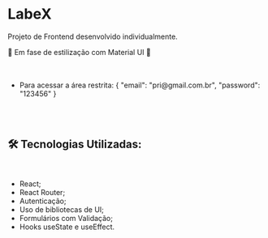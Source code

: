 <h1>LabeX</h1>
Projeto de Frontend desenvolvido individualmente.

🚧 Em fase de estilização com Material UI 🚧
</br>
</br>
</br>
  <ul>
    <li> Para acessar a área restrita: 
    {
    "email": "pri@gmail.com.br",
    "password": "123456"
    }
  </ul>
  </br>
  </br>
  <h2>🛠️ Tecnologias Utilizadas:</h2>
  </br>
   <ul>
    <li> React; </li>   
    <li> React Router; </li>
    <li> Autenticação; </li> 
    <li> Uso de bibliotecas de UI; </li> 
    <li> Formulários com Validação; </li>   
    <li> Hooks useState e useEffect.</li>  
  </ul>   
  </br>
